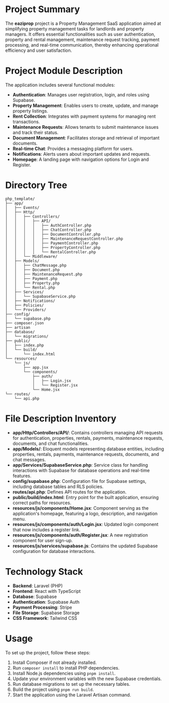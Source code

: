 # Project Summary
The **eaziprop** project is a Property Management SaaS application aimed at simplifying property management tasks for landlords and property managers. It offers essential functionalities such as user authentication, property and rental management, maintenance request tracking, payment processing, and real-time communication, thereby enhancing operational efficiency and user satisfaction.

# Project Module Description
The application includes several functional modules:
- **Authentication**: Manages user registration, login, and roles using Supabase.
- **Property Management**: Enables users to create, update, and manage property listings.
- **Rent Collection**: Integrates with payment systems for managing rent transactions.
- **Maintenance Requests**: Allows tenants to submit maintenance issues and track their status.
- **Document Management**: Facilitates storage and retrieval of important documents.
- **Real-time Chat**: Provides a messaging platform for users.
- **Notifications**: Alerts users about important updates and requests.
- **Homepage**: A landing page with navigation options for Login and Register.

# Directory Tree
```
php_template/
├── app/
│   ├── Events/
│   ├── Http/
│   │   ├── Controllers/
│   │   │   ├── API/
│   │   │   │   ├── AuthController.php
│   │   │   │   ├── ChatController.php
│   │   │   │   ├── DocumentController.php
│   │   │   │   ├── MaintenanceRequestController.php
│   │   │   │   ├── PaymentController.php
│   │   │   │   ├── PropertyController.php
│   │   │   │   └── RentalController.php
│   │   └── Middleware/
│   ├── Models/
│   │   ├── ChatMessage.php
│   │   ├── Document.php
│   │   ├── MaintenanceRequest.php
│   │   ├── Payment.php
│   │   ├── Property.php
│   │   └── Rental.php
│   ├── Services/
│   │   └── SupabaseService.php
│   ├── Notifications/
│   ├── Policies/
│   └── Providers/
├── config/
│   └── supabase.php
├── composer.json
├── artisan
├── database/
│   └── migrations/
├── public/
│   ├── index.php
│   └── build/
│       └── index.html
└── resources/
    └── js/
        ├── app.jsx
        └── components/
            ├── auth/
            │   ├── Login.jsx
            │   └── Register.jsx
            └── Home.jsx
└── routes/
    └── api.php
```

# File Description Inventory
- **app/Http/Controllers/API/**: Contains controllers managing API requests for authentication, properties, rentals, payments, maintenance requests, documents, and chat functionalities.
- **app/Models/**: Eloquent models representing database entities, including properties, rentals, payments, maintenance requests, documents, and chat messages.
- **app/Services/SupabaseService.php**: Service class for handling interactions with Supabase for database operations and real-time features.
- **config/supabase.php**: Configuration file for Supabase settings, including database tables and RLS policies.
- **routes/api.php**: Defines API routes for the application.
- **public/build/index.html**: Entry point for the built application, ensuring correct paths for resources.
- **resources/js/components/Home.jsx**: Component serving as the application's homepage, featuring a logo, description, and navigation menu.
- **resources/js/components/auth/Login.jsx**: Updated login component that now includes a register link.
- **resources/js/components/auth/Register.jsx**: A new registration component for user sign-up.
- **resources/js/services/supabase.js**: Contains the updated Supabase configuration for database interactions.

# Technology Stack
- **Backend**: Laravel (PHP)
- **Frontend**: React with TypeScript
- **Database**: Supabase
- **Authentication**: Supabase Auth
- **Payment Processing**: Stripe
- **File Storage**: Supabase Storage
- **CSS Framework**: Tailwind CSS

# Usage
To set up the project, follow these steps:
1. Install Composer if not already installed.
2. Run `composer install` to install PHP dependencies.
3. Install Node.js dependencies using `pnpm install`.
4. Update your environment variables with the new Supabase credentials.
5. Run database migrations to set up the necessary tables.
6. Build the project using `pnpm run build`.
7. Start the application using the Laravel Artisan command.
